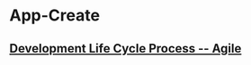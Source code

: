 # App-Create

## [Development Life Cycle Process -- Agile](./DevelopmentLifeCycleProcess/README.md)
